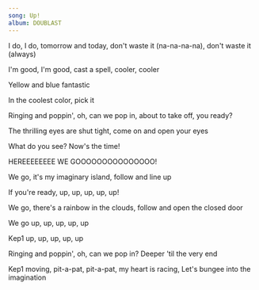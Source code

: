 ```yaml
---
song: Up!
album: DOUBLAST
---
```


I do, I do, tomorrow and today, don't waste it (na-na-na-na), don't waste it (always)

I'm good, I'm good, cast a spell, cooler, cooler

Yellow and blue fantastic

In the coolest color, pick it

Ringing and poppin', oh, can we pop in, about to take off, you ready?

The thrilling eyes are shut tight, come on and open your eyes

What do you see? Now's the time!

HEREEEEEEEE WE GOOOOOOOOOOOOOOO!

We go, it's my imaginary island, follow and line up

If you're ready, up, up, up, up, up!

We go, there's a rainbow in the clouds, follow and open the closеd door

We go up, up, up, up, up

Kеp1 up, up, up, up, up

Ringing and poppin', oh, can we pop in? Deeper 'til the very end

Kep1 moving, pit-a-pat, pit-a-pat, my heart is racing, Let's bungee into the imagination

